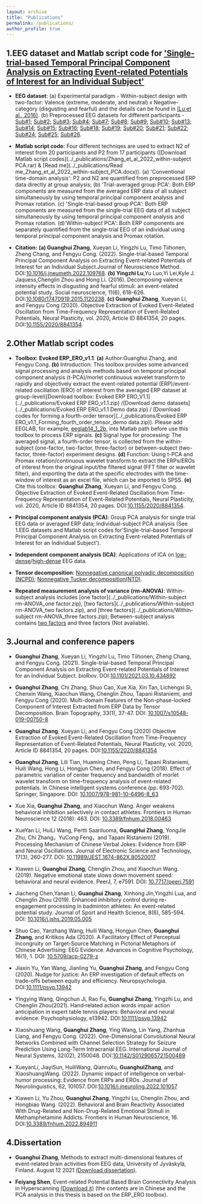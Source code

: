 ```yaml
---
layout: archive
title: "Publications"
permalink: /publications/
author_profile: true
---
```

1.EEG dataset  and Matlab script code for ['Single-trial-based Temporal Principal Component Analysis on Extracting Event-related Potentials of Interest for an Individual Subject'](https://doi.org/10.1016/j.jneumeth.2022.109768)
------   

* **EEG dataset**: (a) Experimental paradigm - Within-subject design with two-factor: Valence (extreme, moderate, and neutral) x Negative-category (disgusting and fearful) and the details can be found in [(Lu et al., 2016)](https://doi.org/10.1080/17470919.2015.1120238). (b) Preprocessed EEG datasets for different participants - [Sub#1](../_publications/Zhang_et_al_2022_Sub1.rar); [Sub#2](../_publications/Zhang_et_al_2022_Sub2.rar); [Sub#3](../_publications/Zhang_et_al_2022_Sub3.rar);  [Sub#4](../_publications/Zhang_et_al_2022_Sub4.rar); [Sub#7](../_publications/Zhang_et_al_2022_Sub5.rar); [Sub#8](../_publications/Zhang_et_al_2022_Sub6.rar); [Sub#9](../_publications/Zhang_et_al_2022_Sub7.rar); [Sub#10](../_publications/Zhang_et_al_2022_Sub8.rar); [Sub#13](../_publications/Zhang_et_al_2022_Sub9.rar); [Sub#14](../_publications/Zhang_et_al_2022_Sub10.rar); [Sub#15](../_publications/Zhang_et_al_2022_Sub11.rar); [Sub#16](../_publications/Zhang_et_al_2022_Sub12.rar); 
[Sub#18](../_publications/Zhang_et_al_2022_Sub13.rar); [Sub#19](../_publications/Zhang_et_al_2022_Sub14.rar); [Sub#20](../_publications/Zhang_et_al_2022_Sub15.rar); [Sub#21](../_publications/Zhang_et_al_2022_Sub16.rar); [Sub#22](../_publications/Zhang_et_al_2022_Sub17.rar); [Sub#24](../_publications/Zhang_et_al_2022_Sub18.rar); [Sub#25](../_publications/Zhang_et_al_2022_Sub19.rar); [Sub#26](../_publications/Zhang_et_al_2022_Sub20.rar).

* **Matlab script code:** Four different techniqes are used to extract N2 of interest from 20 participants and P2 from 17 participants ([Download Matlab script codes](../_publications/Zhang_et_al_2022_within-subject PCA.rar) & [Read me](../_publications/Read me_Zhang_et_al_2022_within-subject_PCA.docx)). (a) 'Conventional time-domain analysis': P2 and N2 are quantified from preprocessed ERP data directly at group analysis; (b) 'Trial-averaged group PCA': Both ERP components are measured from the averaged ERP data of all subject simultaneously by using temporal principal component analysis and Promax rotation. 
(c) 'Single-trial-based group PCA': Both ERP components are measured from the single-trial EEG data of all subject simultaneously by using temporal principal component analysis and Promax rotation.
(d)'Within-subject PCA': Both ERP components are separately quantified from the single-trial EEG of  an individual using temporal principal component analysis and Promax rotation. 

* **Citation:**  **(a) Guanghui Zhang**, Xueyan Li, Yingzhi Lu, Timo Tiihonen, Zheng Chang, and Fengyu Cong. (2022). Single-trial-based Temporal Principal Component Analysis on Extracting Event-related Potentials of Interest for an Individual Subject.Journal of Neuroscience Method. DOI:[10.1016/j.jneumeth.2022.109768](https://doi.org/10.1016/j.jneumeth.2022.109768). **(b) Yingzhi Lu**,Yu Luo,Yi Lei,Kyle J. Jaquess,Chenglin Zhou   and Hong Li. (2016). Decomposing valence intensity effects in disgusting and fearful stimuli: an event-related potential study. Social neuroscience, 11(6), 618-626. DOI:[10.1080/17470919.2015.1120238](https://doi.org/10.1080/17470919.2015.1120238). **(c) Guanghui Zhang**, Xueyan Li, and Fengyu Cong (2020). Objective Extraction of Evoked Event-Related Oscillation from Time-Frequency Representation of Event-Related Potentials, Neural Plasticity, vol. 2020, Article ID 8841354, 20 pages. DOI:[10.1155/2020/8841354](https://doi.org/10.1155/2020/8841354). 


2.Other Matlab script codes
------   
* **Toolbox:** **Evoked ERP_ERO_v1.1**. **(a)** Author:Guanghui Zhang, and Fengyu Cong. **(b)** Introduction: This toolbox provides some advanced signal processing and analysis methods based on temporal principal component analysis (t-PCA)/morlet continuous wavelet transform to rapidly and objectively extract the event-related potential (ERP)/event-related oscillation (ERO) of interest from the averaged ERP dataset at group-level([Download toolbox: Evoked ERP ERO_V1.1](../_publications/Evoked ERP ERO_v1.1.zip) /[Download demo datasets](../_publications/Evoked ERP ERO_v1.1 Demo data.zip) / [Download codes for forming a fourth-order tensor](../_publications/Evoked ERP ERO_v1.1_Forming_fourth_order_tensor_demo data.zip)). Please add EEGLAB, for example, [eeglab14_1_2b](../_publications/eeglab14_1_2b.zip), into Matlab path before use this toolbox to process ERP signals. **(c)** Signal type for processing: The averaged signal, a fourth-order tensor, is collected from the within-subject (one-factor, two-factor, three-factor) or between-subject (two-factor, three-factor) experiment designs.  **(d)** Function: Using t-PCA and Promax rotation/continuous wavelet transform to extract the ERPs/EROs of interest from the original input/the filtered signal (FFT filter or wavelet filter), and exporting the data at the specific electrodes with the time-window of interest as an excel file, which can be imported to SPSS. **(e)** Cite this toolbox:  **Guanghui Zhang**, Xueyan Li, and Fengyu Cong. Objective Extraction of Evoked Event-Related Oscillation from Time-Frequency Representation of Event-Related Potentials, Neural Plasticity, vol. 2020, Article ID 8841354, 20 pages. DOI:[10.1155/2020/8841354](https://doi.org/10.1155/2020/8841354).


* **Principal component analysis (PCA)**: Group PCA analysis for single trial EEG data or averaged ERP data; Individual-subject PCA analysis (See 1.EEG datasets  and Matlab script codes for'Single-trial-based Temporal Principal Component Analysis on Extracting Event-related Potentials of Interest for an Individual Subject').

* **Independent component analysis (ICA)**: Applications of ICA on [low-dense](../_publications/WaveletFilter-ICA_ERP_lowDenseEEG_20160513.rar)/[high-dense](../_publications/WaveletFilter-ICA_ERP_highDenseEEG.zip) EEG data.

* **Tensor decomposition**: [Nonnegative canonical polyadic decomposition (NCPD)](../_publications/NTF_CP_ERP-Tensor-TFR_2018.rar); [Nonnegative Tucker decomposition(NTD)](../_publications/NTF_Tucker_ERP-Tensor-TFR_2018.rar).

* **Repeated  measurement analysis of variance (rm-ANOVA)**: Within-subject analysis includes [one factor](../_publications/Within-subject rm-ANOVA_one factor.zip), [two factors](../_publications/Within-subject rm-ANOVA_two factors.zip), and [three factors](../_publications/Within-subject rm-ANOVA_three factors.zip); Between-subject analysis contains [two factors](../_publications/Between-subject_twofactors.zip) and three factors (Not avaliable).






3.Journal  and conference papers
------
* **Guanghui Zhang**, Xueyan Li, Yingzhi Lu, Timo Tiihonen, Zheng Chang, and Fengyu Cong. (2021). Single-trial-based Temporal Principal Component Analysis on Extracting Event-related Potentials of Interest for an Individual Subject. bioRxiv. DOI:[10.1101/2021.03.10.434892](https://doi.org/10.1101/2021.03.10.434892)

* **Guanghui Zhang**, Chi Zhang, Shuo Cao, Xue Xia, Xin Tan, Lichengxi Si, Chenxin Wang, Xiaochun Wang, Chenglin Zhou, Tapani Ristaniemi, and Fengyu Cong (2020). Multi-domain Features of the Non-phase-locked Component of Interest Extracted from ERP Data by Tensor Decomposition. Brain Topography, 33(1), 37-47. DOI: [10.1007/s10548-019-00750-8](https://doi.org/10.1007/s10548-019-00750-8)

* **Guanghui Zhang**, Xueyan Li, and Fengyu Cong (2020) Objective Extraction of Evoked Event-Related Oscillation from Time-Frequency Representation of Event-Related Potentials, Neural Plasticity, vol. 2020, Article ID 8841354, 20 pages. DOI:[10.1155/2020/8841354](https://doi.org/10.1155/2020/8841354)
* **Guanghui Zhang**, Lili Tian, Huaming Chen, Peng Li, Tapani Ristaniemi, Huili Wang, Hong Li, Hongjun Chen, and Fengyu Cong (2018). Effect of parametric variation of center frequency and bandwidth of morlet wavelet transform on time-frequency analysis of event-related potentials. In Chinese intelligent systems conference (pp. 693-702). Springer, Singapore. DOI: [10.1007/978-981-10-6496-8_63](https://doi.org/10.1007/978-981-10-6496-8_63)

* Xue Xia, **Guanghui Zhang**, and Xiaochun Wang. Anger weakens behavioral inhibition selectively in contact athletes. Frontiers in Human Neuroscience 12 (2018): 463. DOI: [10.3389/fnhum.2018.00463](https://doi.org/10.3389/fnhum.2018.00463)

* XueYan Li, HuiLi Wang, Pertti Saariluoma, **GuangHui Zhang**, YongJie Zhu, Chi Zhang，YuCong Feng，and Tapani Ristaniemi (2019). Processing Mechanism of Chinese Verbal Jokes: Evidence from ERP and Neural Oscillations. Journal of Electronic Science and Technology, 17(3), 260-277. DOI: [10.11989/JEST.1674-862X.80520017](https://doi.org/10.11989/JEST.1674-862X.80520017)

* Xiawen Li, **Guanghui Zhang**, Chenglin Zhou, and Xiaochun Wang. (2019). Negative emotional state slows down movement speed: behavioral and neural evidence. PeerJ, 7, e7591. DOI: [10.7717/peerj.7591](https://doi.org/10.7717/peerj.7591)

* Jiacheng Chen,Yanan Li, **Guanghui Zhang**, Xinhong Jin,Yingzhi Lua, and Chenglin Zhou (2019). Enhanced inhibitory control during re-engagement processing in badminton athletes: An event-related potential study. Journal of Sport and Health Science, 8(6), 585-594. DOI: [10.1016/j.jshs.2019.05.005](https://doi.org/10.1016/j.jshs.2019.05.005)

*  Shuo Cao, Yanzhang Wang, Huili Wang, Hongjun Chen, **Guanghui Zhang**, and Kritikos Ada (2020). A Facilitatory Effect of Perceptual Incongruity on Target-Source Matching in Pictorial Metaphors of Chinese Advertising: EEG Evidence. Advances in Cognitive Psychology, 16(1), 1. DOI: [10.5709/acp-0279-z](https://doi.org/10.5709/acp-0279-z)

* Jiaxin Yu, Yan Wang, Jianling Yu, **Guanghui Zhang**, and Fengyu Cong (2020). Nudge for justice: An ERP investigation of default effects on trade-offs between equity and efficiency. Neuropsychologia. DOI:[10.1111/psyp.13942](https://doi.org/10.1111/psyp.13942)


* Yingying Wang, Qingchun Ji, Rao Fu, **Guanghui Zhang**, Yingzhi Lu,  and Chenglin Zhou(2021). Hand‐related action words impair action anticipation in expert table tennis players: Behavioral and neural evidence. Psychophysiology, e13942.  DOI:[10.1111/psyp.13942](https://doi.org/10.1111/psyp.13942)

* Xiaoshuang Wang, **Guanghui Zhang**, Ying Wang, Lin Yang, Zhanhua Liang, and Fengyu Cong. (2022). One-Dimensional Convolutional Neural Networks Combined with Channel Selection Strategy for Seizure Prediction Using Long-Term Intracranial EEG. International Journal of Neural Systems, 32(02), 2150048.  DOI:[10.1142/S0129065721500489](https://doi.org/10.1142/S0129065721500489)

* XueyanLi, JiayiSun, HuiliWang, QianruXu, **GuanghuiZhang**, and XiaoshuangWang. (2022). Dynamic impact of intelligence on verbal-humor processing: Evidence from ERPs and EROs. Journal of Neurolinguistics, 62, 101057.  DOI:[10.1016/j.jneuroling.2022.101057](https://doi.org/10.1016/j.jneuroling.2022.101057)

* Xiawen Li, Yu Zhou, **Guanghui Zhang**, Yingzhi Lu, Chenglin Zhou, and Hongbiao Wang. (2022). Behavioral and Brain Reactivity Associated With Drug-Related and Non-Drug-Related Emotional Stimuli in Methamphetamine Addicts. Frontiers in Human Neuroscience, 16. DOI:[10.3389/fnhum.2022.894911](https://doi.org/10.3389/fnhum.2022.894911)


4.Dissertation
------
* **Guanghui Zhang**, Methods to extract multi-dimensional features of event-related brain activities from EEG data, University of Jyväskylä, Finland. August 12 2021 [(Download dissertation)](https://jyx.jyu.fi/handle/123456789/76955#).

* **Feiyang Shen**, Event-related Potential Based Brain Connectivity Analysis in Hyperscanning [(Download it)](../_publications/ShenFeiYang-BachelorThesis-2021-June.pdf) (the contents are in Chinese and the PCA analysis in this thesis is based on the ERP_ERO toolbox).


